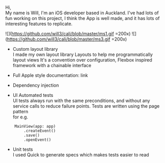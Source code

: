 Hi,  
My name is Will, I'm an iOS developer based in Auckland. 
I've had lots of fun working on this project, I think the App is well made, and it has lots of interesting features to replicate.

![](https://github.com/will3/cali/blob/master/ms1.gif =200x)
![](https://github.com/will3/cali/blob/master/ms3.gif =200x)

- Custom layout library  
I made my own layout library Layouts to help me programmatically layout views
It's a convention over configuration, Flexbox inspired framework with a chainable interface

- Full Apple style documentation: link  

- Dependency injection  

- UI Automated tests  
UI tests always run with the same preconditions, and without any service calls to reduce failure points.
Tests are written using the page pattern  
for e.g.
```
    MainView(app: app)
        .createEvent()
        .save()
        .openEvent()
```

- Unit tests  
I used Quick to generate specs which makes tests easier to read
